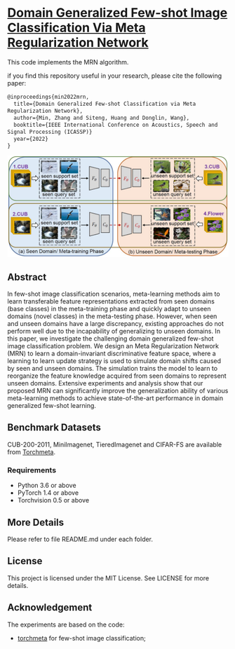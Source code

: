 # [Domain Generalized Few-shot Image Classification Via Meta Regularization Network](https://ieeexplore.ieee.org/document/9747620)

This code implements the MRN algorithm.

if you find this repository useful in your research, please cite the following paper:

```
@inproceedings{min2022mrn,
  title={Domain Generalized Few-shot Classification via Meta Regularization Network},
  author={Min, Zhang and Siteng, Huang and Donglin, Wang},
  booktitle={IEEE International Conference on Acoustics, Speech and Signal Processing (ICASSP)}
  year={2022} 
}
```

![framework.jpg](./framework.jpg)

## Abstract

In few-shot image classification scenarios, meta-learning methods aim to learn transferable feature representations extracted from seen domains (base classes) in the meta-training phase and quickly adapt to unseen domains (novel classes) in the meta-testing phase. However, when seen and unseen domains have a large discrepancy, existing approaches do not perform well due to the incapability of generalizing to
unseen domains. In this paper, we investigate the challenging domain generalized few-shot image classification problem. We design an Meta Regularization Network (MRN) to learn a domain-invariant discriminative feature space, where a learning to learn update strategy is used to simulate domain shifts caused by seen and unseen domains. The simulation trains the model to learn to reorganize the feature knowledge
acquired from seen domains to represent unseen domains. Extensive experiments and analysis show that our proposed MRN can significantly improve the generalization ability of various meta-learning methods to achieve state-of-the-art performance in domain generalized few-shot learning.

## Benchmark Datasets

CUB-200-2011, MiniImagenet, TieredImagenet and CIFAR-FS are available from [Torchmeta](https://github.com/tristandeleu/pytorch-meta).

### Requirements
 - Python 3.6 or above
 - PyTorch 1.4 or above
 - Torchvision 0.5 or above

## More Details

Please refer to file README.md under each folder.

## License

This project is licensed under the MIT License. See LICENSE for more details.

## Acknowledgement

The experiments are based on the code:
- [torchmeta](https://github.com/tristandeleu/pytorch-meta) for few-shot image classification;
